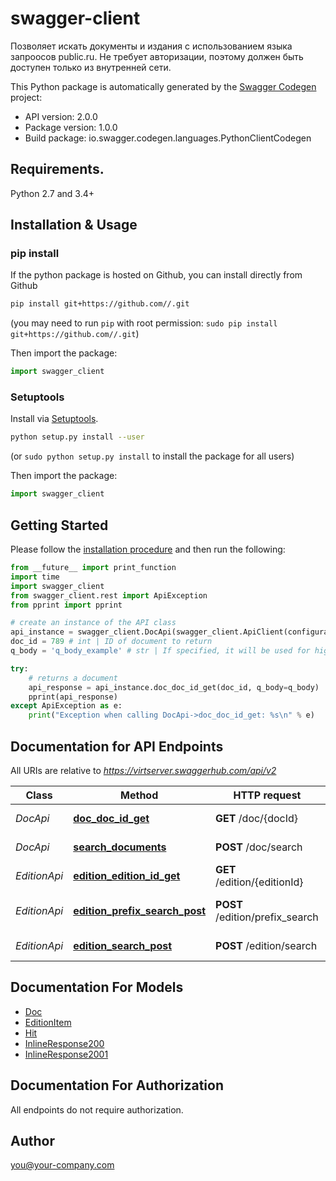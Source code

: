 # swagger-client
Позволяет искать документы и издания с использованием языка  запроосов public.ru. Не требует авторизации, поэтому должен быть доступен только из внутренней сети. 

This Python package is automatically generated by the [Swagger Codegen](https://github.com/swagger-api/swagger-codegen) project:

- API version: 2.0.0
- Package version: 1.0.0
- Build package: io.swagger.codegen.languages.PythonClientCodegen

## Requirements.

Python 2.7 and 3.4+

## Installation & Usage
### pip install

If the python package is hosted on Github, you can install directly from Github

```sh
pip install git+https://github.com//.git
```
(you may need to run `pip` with root permission: `sudo pip install git+https://github.com//.git`)

Then import the package:
```python
import swagger_client 
```

### Setuptools

Install via [Setuptools](http://pypi.python.org/pypi/setuptools).

```sh
python setup.py install --user
```
(or `sudo python setup.py install` to install the package for all users)

Then import the package:
```python
import swagger_client
```

## Getting Started

Please follow the [installation procedure](#installation--usage) and then run the following:

```python
from __future__ import print_function
import time
import swagger_client
from swagger_client.rest import ApiException
from pprint import pprint

# create an instance of the API class
api_instance = swagger_client.DocApi(swagger_client.ApiClient(configuration))
doc_id = 789 # int | ID of document to return
q_body = 'q_body_example' # str | If specified, it will be used for highlighting hits in the body. If missing, no highlighting will be done. (optional)

try:
    # returns a document
    api_response = api_instance.doc_doc_id_get(doc_id, q_body=q_body)
    pprint(api_response)
except ApiException as e:
    print("Exception when calling DocApi->doc_doc_id_get: %s\n" % e)

```

## Documentation for API Endpoints

All URIs are relative to *https://virtserver.swaggerhub.com/api/v2*

Class | Method | HTTP request | Description
------------ | ------------- | ------------- | -------------
*DocApi* | [**doc_doc_id_get**](docs/DocApi.md#doc_doc_id_get) | **GET** /doc/{docId} | returns a document
*DocApi* | [**search_documents**](docs/DocApi.md#search_documents) | **POST** /doc/search | searches documents
*EditionApi* | [**edition_edition_id_get**](docs/EditionApi.md#edition_edition_id_get) | **GET** /edition/{editionId} | returns edition
*EditionApi* | [**edition_prefix_search_post**](docs/EditionApi.md#edition_prefix_search_post) | **POST** /edition/prefix_search | searches editions by prefix
*EditionApi* | [**edition_search_post**](docs/EditionApi.md#edition_search_post) | **POST** /edition/search | searches editions


## Documentation For Models

 - [Doc](docs/Doc.md)
 - [EditionItem](docs/EditionItem.md)
 - [Hit](docs/Hit.md)
 - [InlineResponse200](docs/InlineResponse200.md)
 - [InlineResponse2001](docs/InlineResponse2001.md)


## Documentation For Authorization

 All endpoints do not require authorization.


## Author

you@your-company.com

